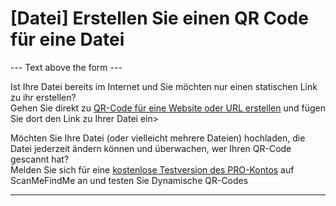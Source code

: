 <h1>[Datei] Erstellen Sie einen QR Code für eine Datei</h1>

--- Text above the form ---

<p class="smfm-static-file-link">Ist Ihre Datei bereits im Internet und Sie möchten nur einen statischen Link zu ihr erstellen?<br>
<span class="hint">Gehen Sie direkt zu <a href="#static:url">QR-Code für eine Website oder URL erstellen</a> und fügen Sie dort den Link zu Ihrer Datei ein></span></p>

<p class="smfm-static-file-upload">Möchten Sie Ihre Datei (oder vielleicht mehrere Dateien) hochladen, die Datei jederzeit ändern können und überwachen, wer Ihren QR-Code gescannt hat?<br>
<span class="hint">Melden Sie sich für eine <a href="#pro">kostenlose Testversion des PRO-Kontos</a> auf ScanMeFindMe an und testen Sie Dynamische QR-Codes</span></p>

----------
